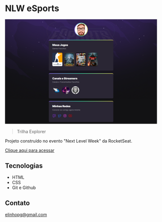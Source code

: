 # NLW eSports 

![preview](./.github/preview.png)

> Trilha Explorer

Projeto construído no evento "Next Level Week" da RocketSeat.

[Clique aqui para acessar](https://elinhopg.github.io/nlw-esports-explorer/)

## Tecnologias 

- HTML
- CSS
- Git  e Github

## Contato

elinhopg@gmail.com